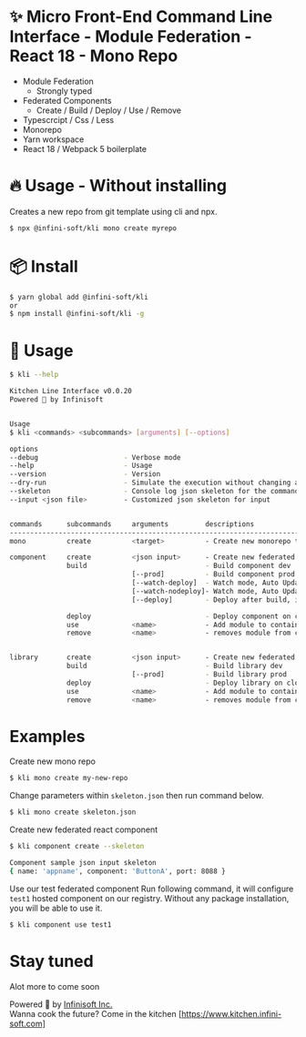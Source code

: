 # ✨ Micro Front-End Command Line Interface - Module Federation - React 18 - Mono Repo
- Module Federation
  - Strongly typed
- Federated Components
  - Create / Build / Deploy / Use / Remove 
- Typescrcipt / Css / Less
- Monorepo
- Yarn workspace
- React 18 / Webpack 5 boilerplate

# 🔥 Usage - Without installing
Creates a new repo from git template using cli and npx.

```bash
$ npx @infini-soft/kli mono create myrepo

```

# 📦 Install
```bash
$ yarn global add @infini-soft/kli
or
$ npm install @infini-soft/kli -g

```

# 🔨 Usage

```bash
$ kli --help

Kitchen Line Interface v0.0.20
Powered 🚀 by Infinisoft


Usage
$ kli <commands> <subcommands> [arguments] [--options]

options
--debug                     - Verbose mode
--help                      - Usage
--version                   - Version
--dry-run                   - Simulate the execution without changing anything
--skeleton                  - Console log json skeleton for the command input
--input <json file>         - Customized json skeleton for input


commands      subcommands     arguments         descriptions
-----------------------------------------------------------------------------------------------------
mono          create          <target>          - Create new monorepo to <target> folder.

component     create          <json input>      - Create new federated component.
              build                             - Build component dev
                              [--prod]          - Build component prod
                              [--watch-deploy]  - Watch mode, Auto Update Typescript Types Alias definitions every build
                              [--watch-nodeploy]- Watch mode, Auto Update Typescript Types Alias definitions every build
                              [--deploy]        - Deploy after build, if running in watch mode, deploys every build

              deploy                            - Deploy component on cloud. (ONLY FOR CONTRIBUTOR)
              use             <name>            - Add module to container
              remove          <name>            - removes module from container


library       create          <json input>      - Create new federated library.
              build                             - Build library dev
                              [--prod]          - Build library prod
              deploy                            - Deploy library on cloud. (ONLY FOR CONTRIBUTOR)
              use             <name>            - Add module to container
              remove          <name>            - removes module from container

```

# Examples

Create new mono repo
```bash
$ kli mono create my-new-repo
```

Change parameters within `skeleton.json` then run command below.
```bash
$ kli mono create skeleton.json
```

Create new federated react component
```bash
$ kli component create --skeleton

Component sample json input skeleton
{ name: 'appname', component: 'ButtonA', port: 8088 }
```

Use our test federated component
Run following command, it will configure `test1` hosted component on our registry. Without any package installation, you will be able to use it.
```bash
$ kli component use test1
```

# Stay tuned
Alot more to come soon

Powered 🚀 by [Infinisoft Inc.](https://www.infini-soft.com)
<br>
Wanna cook the future? Come in the kitchen [https://www.kitchen.infini-soft.com]
